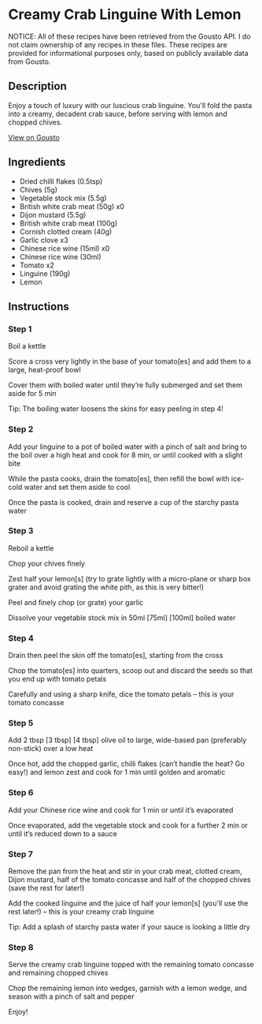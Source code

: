 # Creamy Crab Linguine With Lemon

NOTICE: All of these recipes have been retrieved from the Gousto API. I do not claim ownership of any recipes in these files. These recipes are provided for informational purposes only, based on publicly available data from Gousto.

## Description

Enjoy a touch of luxury with our luscious crab linguine. You'll fold the pasta into a creamy, decadent crab sauce, before serving with lemon and chopped chives.

[View on Gousto](https://www.gousto.co.uk/recipes/cookbook/creamy-crab-linguine-with-lemon)

## Ingredients

- Dried chilli flakes (0.5tsp)
- Chives (5g)
- Vegetable stock mix (5.5g)
- British white crab meat (50g) x0
- Dijon mustard (5.5g)
- British white crab meat (100g)
- Cornish clotted cream (40g)
- Garlic clove x3
- Chinese rice wine (15ml) x0
- Chinese rice wine (30ml)
- Tomato x2
- Linguine (190g)
- Lemon

## Instructions


### Step 1

Boil a kettle

Score a cross very lightly in the base of your tomato[es] and add them to a large, heat-proof bowl

Cover them with boiled water until they’re fully submerged and set them aside for 5 min

Tip: The boiling water loosens the skins for easy peeling in step 4!


### Step 2

Add your linguine to a pot of boiled water with a pinch of salt and bring to the boil over a high heat and cook for 8 min, or until cooked with a slight bite

While the pasta cooks, drain the tomato[es], then refill the bowl with ice-cold water and set them aside to cool

Once the pasta is cooked, drain and reserve a cup of the starchy pasta water


### Step 3

Reboil a kettle

Chop your chives finely

Zest half your lemon[s] (try to grate lightly with a micro-plane or sharp box grater and avoid grating the white pith, as this is very bitter!)

Peel and finely chop (or grate) your garlic

Dissolve your vegetable stock mix in 50ml<span class="text-danger"> <span class="text-purple">[75ml]</span> [100ml]</span> boiled water


### Step 4

Drain then peel the skin off the tomato[es], starting from the cross

Chop the tomato[es] into quarters, scoop out and discard the seeds so that you end up with tomato petals

Carefully and using a sharp knife, dice the tomato petals – this is your tomato concasse


### Step 5

Add 2 tbsp <span class="text-purple">[3 tbsp]</span> <span class="text-danger">[4 tbsp] </span>olive oil to large, wide-based pan (preferably non-stick) over a low heat

Once hot, add the chopped garlic, chilli flakes (can’t handle the heat? Go easy!) and lemon zest and cook for 1 min until golden and aromatic


### Step 6

Add your Chinese rice wine and cook for 1 min or until it’s evaporated

Once evaporated, add the vegetable stock and cook for a further 2 min or until it’s reduced down to a sauce


### Step 7

Remove the pan from the heat and stir in your crab meat, clotted cream, Dijon mustard, half of the tomato concasse and half of the chopped chives (save the rest for later!)

Add the cooked linguine and the juice of half your lemon[s] (you'll use the rest later!) – this is your creamy crab linguine

Tip: Add a splash of starchy pasta water if your sauce is looking a little dry

### Step 8

Serve the creamy crab linguine topped with the remaining tomato concasse and remaining chopped chives

Chop the remaining lemon into wedges, garnish with a lemon wedge, and season with a pinch of salt and pepper

Enjoy!

